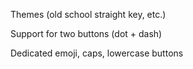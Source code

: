 Themes (old school straight key, etc.)

Support for two buttons (dot + dash)

Dedicated emoji, caps, lowercase buttons
